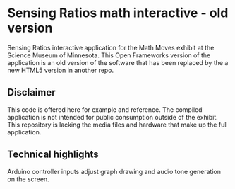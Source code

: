 # Sensing Ratios math interactive - old version

Sensing Ratios interactive application for the Math Moves exhibit at the Science Museum of Minnesota. This Open Frameworks version of the application is an old version of the software that has been replaced by the a new HTML5 version in another repo.

## Disclaimer
This code is offered here for example and reference. The compiled application is not intended for public consumption outside of the exhibit. This repository is lacking the media files and hardware that make up the full application.

## Technical highlights
Arduino controller inputs adjust graph drawing and audio tone generation on the screen.
